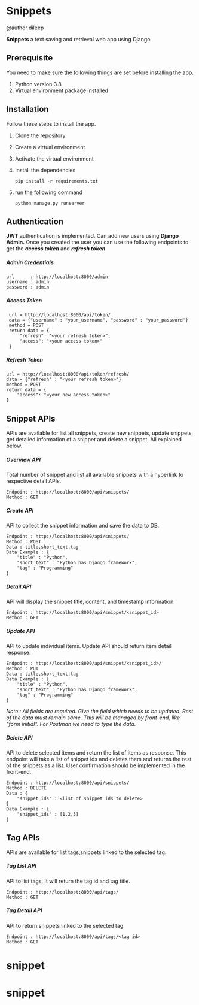# Snippets
@author dileep

**Snippets** a text saving and retrieval web app using Django

## Prerequisite

You need to make sure the following things are set before installing the app.

 1. Python version 3.8
 2. Virtual environment package installed

## Installation

Follow these steps to install the app.

 1. Clone the repository
 2. Create a virtual environment 
 3. Activate the virtual environment
 4. Install the dependencies

	    pip install -r requirements.txt

 6. run the following command

		python manage.py runserver

## Authentication

**JWT** authentication is implemented. Can add new users using **Django Admin.** Once you created the user you can use the following endpoints to get the ***access token*** and ***refresh token*** 

##### Admin Credentials

	url      : http://localhost:8000/admin
    username : admin
	password : admin
		
##### Access Token

	 url = http://localhost:8000/api/token/
	 data = {"username" : "your_username", "password" : "your_password"}
	 method = POST
	 return data = {
		 "refresh": "<your refresh token>",
		 "access": "<your access token>"
	 }

##### Refresh Token
	url = http://localhost:8000/api/token/refresh/
	data = {"refresh" : "<your refresh token>"}
	method = POST
	return data = {
		"access": "<your new access token>"
	}

## Snippet APIs

APIs are available for list all snippets, create new snippets, update snippets, get detailed information of a snippet and delete a snippet. All explained below.
##### Overview API
Total number of snippet and list all available snippets with a hyperlink to respective detail APIs.

	Endpoint : http://localhost:8000/api/snippets/
	Method : GET

##### Create API
API to collect the snippet information and save the data to DB.

	Endpoint : http://localhost:8000/api/snippets/
	Method : POST
	Data : title,short_text,tag
	Data Example : {
		"title" : "Python",
		"short_text" : "Python has Django framework",
		"tag" : "Programming"
	}

##### Detail API
API will display the snippet title, content, and timestamp information.

	Endpoint : http://localhost:8000/api/snippet/<snippet_id>
	Method : GET

##### Update API
API to update individual items. Update API should return item detail response.

	Endpoint : http://localhost:8000/api/snippet/<snippet_id>/
	Method : PUT
	Data : title,short_text,tag
	Data Example : {
		"title" : "Python",
		"short_text" : "Python has Django framework",
		"tag" : "Programming"
	}
	
*Note : All fields are required. Give the field which needs to be updated. Rest of the data must remain same. This will be managed by front-end, like "form initial". For Postman we need to type the data.*

##### Delete API
API to delete selected items and return the list of items as response. This endpoint will take a list of snippet ids and deletes them and returns the rest of the snippets as a list. User confirmation should be implemented in the front-end.

	Endpoint : http://localhost:8000/api/snippets/
	Method : DELETE
	Data : {
		"snippet_ids" : <list of snippet ids to delete>
	}
	Data Example : {
		"snippet_ids" : [1,2,3]
	}


## Tag APIs
APIs are available for list tags,snippets linked to the selected tag.

##### Tag List API
API to list tags. It will return the tag id and tag title.

	Endpoint : http://localhost:8000/api/tags/
	Method : GET

##### Tag Detail API
API to return snippets linked to the selected tag.

	Endpoint : http://localhost:8000/api/tags/<tag id>
	Method : GET

# snippet
# snippet
